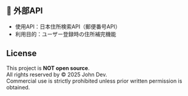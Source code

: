 ## 📡 外部API

- 使用API：日本住所検索API（郵便番号API）
- 利用目的：ユーザー登録時の住所補完機能


## License
This project is **NOT open source**.  
All rights reserved by © 2025 John Dev.  
Commercial use is strictly prohibited unless prior written permission is obtained.